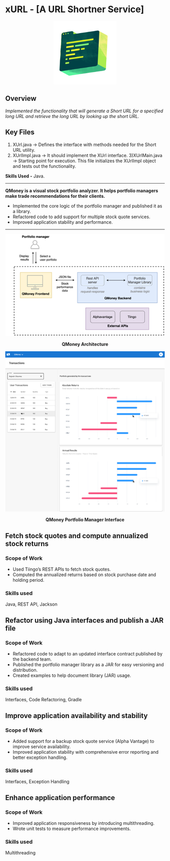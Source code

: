 # xURL - [A URL Shortner Service]
<p align="center"> 
  <img width="200" height="200" src="https://github.com/alokjha96/XURL/blob/main/xurl.png">



## Overview

*Implemented the functionality that will generate a Short URL for a specified long URL and retrieve the long URL by looking up the short URL.*

## Key Files

 1) XUrl.java → Defines the interface with methods needed for the Short URL utility.
 2) XUrlImpl.java → It should implement the XUrl interface. 
 3)XUrlMain.java → Starting point for execution. This file initializes the XUrlImpl object and tests out the functionality.

**Skills Used -** Java.

---
**QMoney is a visual stock portfolio analyzer. It helps portfolio managers make trade recommendations for their clients.**
-   Implemented the core logic of the portfolio manager and published it as a library.    
-   Refactored code to add support for multiple stock quote services.    
-   Improved application stability and performance.    
---
![QMoney Architecture](https://github.com/axitchandora/Personal-Stuff/blob/main/Images/ME_QMONEY_V2_MODULE_ME_QMONEY_V2_MODULE_JSON_PARSING_1633318898_image_1.png)

<p align="center"> <b>QMoney Architecture</b> </p>

![QMoney Portfolio Manager Interface](https://github.com/axitchandora/Personal-Stuff/blob/main/Images/ME_ME_QMONEY_MODULE_PROJECT_REPORT_image_1.png)
<p align="center"> <b>QMoney Portfolio Manager Interface</b> </p>

## Fetch stock quotes and compute annualized stock returns

### Scope of Work

-   Used Tiingo’s REST APIs to fetch stock quotes.
-   Computed the annualized returns based on stock purchase date and holding period.

### Skills used

Java, REST API, Jackson

## Refactor using Java interfaces and publish a JAR file

### Scope of Work

-   Refactored code to adapt to an updated interface contract published by the backend team.
-   Published the portfolio manager library as a JAR for easy versioning and distribution.
-   Created examples to help document library (JAR) usage.

### Skills used

Interfaces, Code Refactoring, Gradle

## Improve application availability and stability

### Scope of Work

-   Added support for a backup stock quote service (Alpha Vantage) to improve service availability.
-   Improved application stability with comprehensive error reporting and better exception handling.

### Skills used

Interfaces, Exception Handling

## Enhance application performance

### Scope of Work

-   Improved application responsiveness by introducing multithreading.
-   Wrote unit tests to measure performance improvements.

### Skills used

Multithreading
